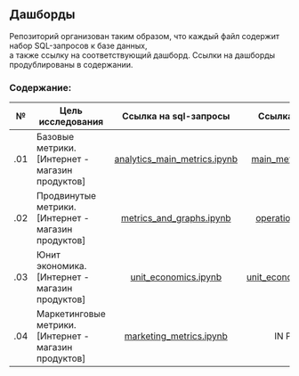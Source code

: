 ## Дашборды

Репозиторий организован таким образом, что каждый файл содержит набор SQL-запросов к базе данных,<br> а также ссылку на соответствующий дашборд. Ссылки на дашборды продублированы в содержании. <br>

### Содержание:
| №| Цель исследования| Ссылка на sql-запросы| Ссылка на дашборд| Инструмент визуализации|
|---|-----------|---------------------|---------------------|---------------------|
|.01|Базовые метрики.<br>[Интернет - магазин продуктов]|<div align='center'>[analytics_main_metrics.ipynb](https://github.com/alexkandinsky/dashboards/blob/main/analytics_main_metrics.ipynb)</div>|<div align='center'>[main_metrics_dashboard](http://redash.public.karpov.courses/public/dashboards/JyYtHuhW0inF5wKcdJ311vLYdoG1bO9Mh8chEXH5?org_slug=default)</div>|<div align='center'>![Redash](https://img.shields.io/badge/Redash-%23E34F26.svg?style=for-the-badge&logo=redash&logoColor=white)</div>|
|.02|Продвинутые метрики.<br>[Интернет - магазин продуктов]|<div align='center'>[metrics_and_graphs.ipynb](https://github.com/alexkandinsky/dashboards/blob/main/metrics_and_graphs.ipynb)</div>|<div align='center'>[operational_dashboard](https://redash.public.karpov.courses/public/dashboards/UPzQvkqxtoVpDQawCEVl6qIKCYJxNeMSwopFFwvK?org_slug=default)</div>|<div align='center'>![Redash](https://img.shields.io/badge/Redash-%23E34F26.svg?style=for-the-badge&logo=redash&logoColor=white)</div>|
|.03|Юнит экономика.<br>[Интернет - магазин продуктов]|<div align='center'>[unit_economics.ipynb](https://github.com/alexkandinsky/dashboards/blob/main/unit_economics.ipynb)</div>|<div align='center'>[unit_economics_dashboard](https://redash.public.karpov.courses/public/dashboards/AROgIoiFvylbh8lwtuXgkIV5lBvNXbWWQTEnZQdN?org_slug=default)</div>|<div align='center'>![Redash](https://img.shields.io/badge/Redash-%23E34F26.svg?style=for-the-badge&logo=redash&logoColor=white)</div>||
|.04|Маркетинговые метрики.<br>[Интернет - магазин продуктов]|<div align='center'>[marketing_metrics.ipynb](https://github.com/alexkandinsky/dashboards/blob/main/marketing_metrics.ipynb)</div>|<div align='center'>IN PROGRESS</div>|<div align='center'>![Redash](https://img.shields.io/badge/Redash-%23E34F26.svg?style=for-the-badge&logo=redash&logoColor=white)</div>||


